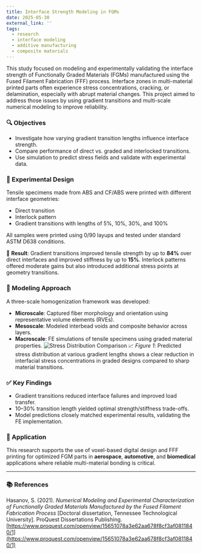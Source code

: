 ```yaml
---
title: Interface Strength Modeling in FGMs
date: 2025-05-30
external_link: ''
tags:
  - research
  - interface modeling
  - additive manufacturing
  - composite materials
---
```


This study focused on modeling and experimentally validating the interface strength of Functionally Graded Materials (FGMs) manufactured using the Fused Filament Fabrication (FFF) process. Interface zones in multi-material printed parts often experience stress concentrations, cracking, or delamination, especially with abrupt material changes. This project aimed to address those issues by using gradient transitions and multi-scale numerical modeling to improve reliability.

<!--more-->

### 🔍 Objectives
- Investigate how varying gradient transition lengths influence interface strength.
- Compare performance of direct vs. graded and interlocked transitions.
- Use simulation to predict stress fields and validate with experimental data.

### 🧪 Experimental Design
Tensile specimens made from ABS and CF/ABS were printed with different interface geometries:
- Direct transition
- Interlock pattern
- Gradient transitions with lengths of 5%, 10%, 30%, and 100%

All samples were printed using 0/90 layups and tested under standard ASTM D638 conditions.

📌 **Result**: Gradient transitions improved tensile strength by up to **84%** over direct interfaces and improved stiffness by up to **15%**. Interlock patterns offered moderate gains but also introduced additional stress points at geometry transitions.

### 🧠 Modeling Approach
A three-scale homogenization framework was developed:

- **Microscale**: Captured fiber morphology and orientation using representative volume elements (RVEs).
- **Mesoscale**: Modeled interbead voids and composite behavior across layers.
- **Macroscale**: FE simulations of tensile specimens using graded material properties.
  ![Stress Distribution Comparison](https://lh3.googleusercontent.com/JJkLIAQE5nPRbuSHaRMmz1zgrbJN0zhO-1fbr3hr419IDspcQH-zXcYUXrWNmMPuD9Jo6TVJqVHqXzDebUGKw4uy_5Ac7u0Y2yTUNJaiCOE9tK9uoQ5qBkWeprGRduyiiTliNZWMUSi8S4erU7iDuGtfOGRYu69MR7ngAlCR4NnTYnTNa231-A=w1280)
📈 *Figure 1*: Predicted stress distribution at various gradient lengths shows a clear reduction in interfacial stress concentrations in graded designs compared to sharp material transitions.

### ✅ Key Findings
- Gradient transitions reduced interface failures and improved load transfer.
- 10–30% transition length yielded optimal strength/stiffness trade-offs.
- Model predictions closely matched experimental results, validating the FE implementation.

### 🧪 Application
This research supports the use of voxel-based digital design and FFF printing for optimized FGM parts in **aerospace**, **automotive**, and **biomedical** applications where reliable multi-material bonding is critical.

---

### 📚 References

Hasanov, S. (2021). *Numerical Modeling and Experimental Characterization of Functionally Graded Materials Manufactured by the Fused Filament Fabrication Process* [Doctoral dissertation, Tennessee Technological University]. ProQuest Dissertations Publishing.  
[https://www.proquest.com/openview/15651078a3e62aa678f8cf3af0811840/1](https://www.proquest.com/openview/15651078a3e62aa678f8cf3af0811840/1)
